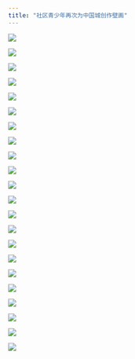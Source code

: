 ```yaml
---
title: "社区青少年再次为中国城创作壁画"
---
```


![](https://res.cloudinary.com/dhngj18do/image/upload/f_auto,q_auto/v1/images/355271998_255576833774073_1626417008856698640_n)

![](https://res.cloudinary.com/dhngj18do/image/upload/f_auto,q_auto/v1/images/355290020_255576407107449_5451891367171159449_n)

![](https://res.cloudinary.com/dhngj18do/image/upload/f_auto,q_auto/v1/images/356365446_255576560440767_6459261838119182219_n)

![](https://res.cloudinary.com/dhngj18do/image/upload/f_auto,q_auto/v1/images/356372350_255576450440778_4711554575050581117_n)

![](https://res.cloudinary.com/dhngj18do/image/upload/f_auto,q_auto/v1/images/355331078_255576650440758_200883141005670205_n)

![](https://res.cloudinary.com/dhngj18do/image/upload/f_auto,q_auto/v1/images/355098474_255576463774110_7411771821308105125_n)

![](https://res.cloudinary.com/dhngj18do/image/upload/f_auto,q_auto/v1/images/355466755_255576540440769_8180834956600098902_n)

![](https://res.cloudinary.com/dhngj18do/image/upload/f_auto,q_auto/v1/images/355663469_255576640440759_6037410869217150548_n)

![](https://res.cloudinary.com/dhngj18do/image/upload/f_auto,q_auto/v1/images/355129068_255576237107466_3795015933585215950_n)

![](https://res.cloudinary.com/dhngj18do/image/upload/f_auto,q_auto/v1/images/355135898_255576283774128_2741785612402212493_n)

![](https://res.cloudinary.com/dhngj18do/image/upload/f_auto,q_auto/v1/images/356394633_255576210440802_3869008199339506818_n)

![](https://res.cloudinary.com/dhngj18do/image/upload/f_auto,q_auto/v1/images/356247669_255576317107458_8688995118742372830_n)

![](https://res.cloudinary.com/dhngj18do/image/upload/f_auto,q_auto/v1/images/355137960_255576267107463_8277857806622499325_n)

![](https://res.cloudinary.com/dhngj18do/image/upload/f_auto,q_auto/v1/images/356380925_255576347107455_461863359193349012_n)

![](https://res.cloudinary.com/dhngj18do/image/upload/f_auto,q_auto/v1/images/355125506_255576380440785_3870053735132888067_n)

![](https://res.cloudinary.com/dhngj18do/image/upload/f_auto,q_auto/v1/images/355144979_255576517107438_3036512939745206469_n)

![](https://res.cloudinary.com/dhngj18do/image/upload/f_auto,q_auto/v1/images/355138964_255576597107430_5768190552650389267_n)

![](https://res.cloudinary.com/dhngj18do/image/upload/f_auto,q_auto/v1/images/355135896_255576687107421_4058106155253471980_n)

![](https://res.cloudinary.com/dhngj18do/image/upload/f_auto,q_auto/v1/images/355132951_255576727107417_6375654519532262275_n)

![](https://res.cloudinary.com/dhngj18do/image/upload/f_auto,q_auto/v1/images/355110483_255576763774080_734264382411854403_n)

![](https://res.cloudinary.com/dhngj18do/image/upload/f_auto,q_auto/v1/images/355151204_255576913774065_1337471697170945671_n)

![](https://res.cloudinary.com/dhngj18do/image/upload/f_auto,q_auto/v1/images/355115281_255576990440724_1611349499601614521_n)
